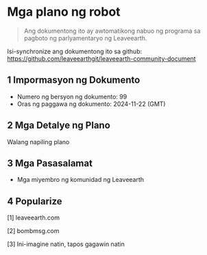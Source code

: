 # Mga plano ng robot

>Ang dokumentong ito ay awtomatikong nabuo ng programa sa pagboto ng parlyamentaryo ng Leaveearth.

Isi-synchronize ang dokumentong ito sa github: https://github.com/leaveearthgit/leaveearth-community-document

## 1 Impormasyon ng Dokumento

- Numero ng bersyon ng dokumento: 99
- Oras ng paggawa ng dokumento: 2024-11-22 (GMT)

## 2 Mga Detalye ng Plano

Walang napiling plano

## 3 Mga Pasasalamat
* Mga miyembro ng komunidad ng Leaveearth

## 4 Popularize
[1] leaveearth.com

[2] bombmsg.com

[3] Ini-imagine natin, tapos gagawin natin